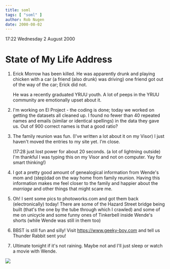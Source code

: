 ```yaml
---
title: soml
tags: [ "soml" ]
author: Rob Nugen
date: 2000-08-02
---
```


<p class=date>17:22 Wednesday 2 August 2000</p>

<h1>State of My Life Address</h1>

<ol>
<p><li>Erick Morrow has been killed.  He was apparently drunk and playing chicken with a car (a friend (also drunk) was driving)  one friend got out of the way of the car; Erick did not.

<p>He was a recently graduated YRUU youth.  A lot of peeps in the YRUU community are emotionally upset about it.

<p><li>I'm working on El Project - the coding is done; today we worked on getting the datasets all cleaned up.  I found no fewer than 40 repeated names and emails (similar or identical spellings) in the data they gave us.  Out of 900 correct names is that a good ratio?

<p><li>The family reunion was fun. (I've written a lot about it on my Visor) I just haven't moved the entries to my site yet.  I'm close.

<p>(17:28 just lost power for about 20 seconds. (a lot of lightning outside)  I'm thankful I was typing this on my Visor and not on computer.  Yay for smart thinking!)

<p><li>I got a pretty good amount of genealogical information from Wende's mom and (step)dad on the way home from family reunion.  Having this information makes me feel closer to the family and happier about the <em>marriage</em> and other things that might scare me.

<p><li>Oh!  I sent some pics to photoworks.com and got them back (electronically) today!  There are some of the Hazard Street bridge being built (that's the one by the tube through which I crawled) and some of me on unicycle and some funny ones of Tinkerbell inside Wende's shorts (while Wende was still in them too)

<p><li>BBST is still fun and silly!  Visit <a href="https://www.geeky-boy.com">https://www.geeky-boy.com</a> and tell us Thunder Rabbit sent you!

<p><li>Ultimate tonight if it's not raining.  Maybe not and I'll just sleep or watch a movie with Wende.
</ol>

<p><img src="/images/rob/wL-ROB.gif">


